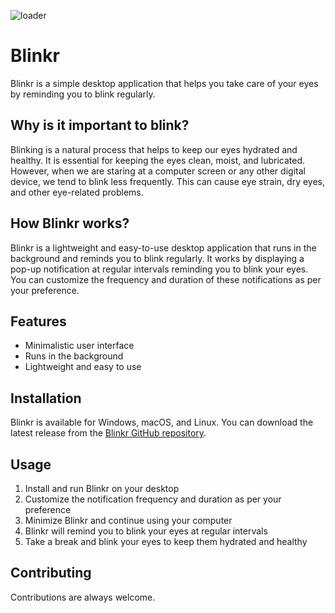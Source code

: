 ![loader](https://user-images.githubusercontent.com/57235170/235369236-a84a35b0-c9ae-42c0-9af3-760dfcbb963d.png)
# Blinkr
Blinkr is a simple desktop application that helps you take care of your eyes by reminding you to blink regularly.

## Why is it important to blink?
Blinking is a natural process that helps to keep our eyes hydrated and healthy. It is essential for keeping the eyes clean, moist, and lubricated. However, when we are staring at a computer screen or any other digital device, we tend to blink less frequently. This can cause eye strain, dry eyes, and other eye-related problems.

## How Blinkr works?
Blinkr is a lightweight and easy-to-use desktop application that runs in the background and reminds you to blink regularly. It works by displaying a pop-up notification at regular intervals reminding you to blink your eyes. You can customize the frequency and duration of these notifications as per your preference.

## Features
-   Minimalistic user interface
-   Runs in the background
-   Lightweight and easy to use

## Installation
Blinkr is available for Windows, macOS, and Linux. You can download the latest release from the [Blinkr GitHub repository](https://github.com/MBennington/blinkr).

## Usage
1.  Install and run Blinkr on your desktop
2.  Customize the notification frequency and duration as per your preference
3.  Minimize Blinkr and continue using your computer
4.  Blinkr will remind you to blink your eyes at regular intervals
5.  Take a break and blink your eyes to keep them hydrated and healthy

## Contributing
Contributions are always welcome.


